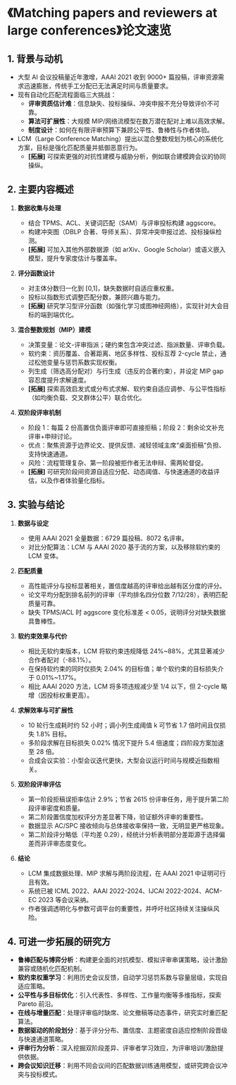# 《Matching papers and reviewers at large conferences》论文速览

## 1. 背景与动机

- 大型 AI 会议投稿量近年激增，AAAI 2021 收到 9000+ 篇投稿，评审资源需求迅速膨胀，传统手工分配已无法满足时间与质量要求。
- 现有自动化匹配流程面临三大挑战：
  - **评审资质估计难**：信息缺失、投标操纵、冲突申报不充分导致评价不可靠。
  - **算法可扩展性**：大规模 MIP/网络流模型在数万潜在配对上难以高效求解。
  - **制度设计**：如何在有限评审预算下兼顾公平性、鲁棒性与作者体验。
- LCM（Large Conference Matching）提出以混合整数规划为核心的系统化方案，目标是强化匹配质量并抵御恶意行为。
  - **[拓展]** 可探索更强的对抗性建模与威胁分析，例如联合建模跨会议的协同操纵。

## 2. 主要内容概述

1. **数据收集与处理**

   - 结合 TPMS、ACL、关键词匹配（SAM）与评审投标构建 aggscore。
   - 构建冲突图（DBLP 合著、导师关系）、异常冲突申报过滤、投标操纵检测。
   - **[拓展]** 可加入其他外部数据源（如 arXiv、Google Scholar）或语义嵌入模型，提升专家度估计与覆盖率。
2. **评分函数设计**

   - 对主体分数归一化到 [0,1]，缺失数据时自适应重权重。
   - 投标以指数形式调整匹配分数，兼顾兴趣与能力。
   - **[拓展]** 研究学习型评分函数（如强化学习或图神经网络），实现针对大会目标的端到端优化。
3. **混合整数规划（MIP）建模**

   - 决策变量：论文-评审指派；硬约束包含冲突过滤、指派数量、评审负载。
   - 软约束：资历覆盖、合著距离、地区多样性、投标互荐 2-cycle 禁止，通过松弛变量与惩罚系数实现权衡。
   - 列生成（筛选高分配对）与行生成（违反的合著约束），并设定 MIP gap 容忍度提升求解速度。
   - **[拓展]** 探索高效启发式或分布式求解、软约束自适应调参、与公平性指标（如均衡负载、交叉群体公平）联合优化。
4. **双阶段评审机制**

   - 阶段 1：每篇 2 份高置信负面评审即可直接拒稿；阶段 2：剩余论文补充评审+申辩讨论。
   - 优点：聚焦资源于边界论文、提供反馈、减轻领域主席“桌面拒稿”负担、支持快速通道。
   - 风险：流程管理复杂、第一阶段被拒作者无法申辩、需两轮督促。
   - **[拓展]** 可研究阶段间资源自适应分配、动态阈值、与快速通道的收益评估，以及作者体验量化指标。

## 3. 实验与结论

1. **数据与设定**

   - 使用 AAAI 2021 全量数据：6729 篇投稿、8072 名评审。
   - 对比分配算法：LCM 与 AAAI 2020 基于流的方案，以及移除软约束的 LCM 变体。
2. **匹配质量**

   - 高性能评分与投标显著相关，置信度越高的评审给出越有区分度的评分。
   - 论文平均分配到排名前列的评审（平均排名四分位数 7/12/28），表明匹配质量可靠。
   - 缺失 TPMS/ACL 时 aggscore 变化标准差 < 0.05，说明评分对缺失数据具鲁棒性。
3. **软约束效果与代价**

   - 相比无软约束版本，LCM 将软约束违规降低 24%~88%，尤其显著减少合作者配对（-88.1%）。
   - 在保持软约束的同时仅损失 2.04% 的目标值；单个软约束的目标损失介于 0.01%~1.17%。
   - 相比 AAAI 2020 方法，LCM 将多项违规减少至 1/4 以下，但 2-cycle 略增（因投标权重更高）。
4. **求解效率与可扩展性**

   - 10 轮行生成耗时约 52 小时；调小列生成阈值 k 可节省 1.7 倍时间且仅损失 1.8% 目标。
   - 多阶段求解在目标损失 0.02% 情况下提升 5.4 倍速度；四阶段方案加速至 28 倍。
   - 合成会议实验：小型会议迭代更快，大型会议运行时间与规模近指数相关。
5. **双阶段评审评估**

   - 第一阶段拒稿误拒率估计 2.9%；节省 2615 份评审任务，用于提升第二阶段评审密度和质量。
   - 第二阶段置信度加权评分方差显著下降，验证额外评审的重要性。
   - 数据显示 AC/SPC 接收倾向与总体接收率保持一致，无明显更严格现象。
   - 第二阶段评分略低（平均差 0.29），经统计分析表明部分差距源于选择偏差而非评审态度变化。
6. **结论**

   - LCM 集成数据处理、MIP 求解与两阶段流程，在 AAAI 2021 中证明可行且有效。
   - 系统已被 ICML 2022、AAAI 2022-2024、IJCAI 2022-2024、ACM-EC 2023 等会议采纳。
   - 作者强调透明化与参数可调平台的重要性，并呼吁社区持续关注操纵风险。

## 4. 可进一步拓展的研究方

- **鲁棒匹配与博弈分析**：构建更全面的对抗模型、模拟评审串谋策略，设计激励兼容或随机化匹配机制。
- **软约束权重学习**：利用历史会议反馈，自动学习惩罚系数与容量层级，实现自适应策略。
- **公平性与多目标优化**：引入代表性、多样性、工作量均衡等多维指标，探索 Pareto 前沿。
- **在线与增量匹配**：处理评审临时缺席、论文撤稿等动态事件，研究实时重匹配算法。
- **数据驱动的阶段划分**：基于评分分布、置信度、主题密度自适应控制阶段晋级与快速通道策略。
- **评审行为分析**：深入挖掘双阶段差异、评审者学习效应，为评审培训/激励提供依据。
- **跨会议知识迁移**：利用不同会议间的匹配数据训练通用模型，或研究跨会议冲突与投标模式。
